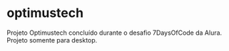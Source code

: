 # optimustech

Projeto Optimustech concluído durante o desafio 7DaysOfCode da Alura. Projeto somente para desktop.
